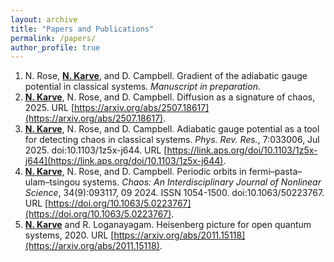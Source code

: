 ```yaml
---
layout: archive
title: "Papers and Publications"
permalink: /papers/
author_profile: true
---
```



1. N. Rose, **<u>N. Karve</u>**, and D. Campbell. Gradient of the adiabatic gauge potential in classical systems. *Manuscript in preparation*.
1. **<u>N. Karve</u>**, N. Rose, and D. Campbell. Diffusion as a signature of chaos, 2025. URL [https://arxiv.org/abs/2507.18617](https://arxiv.org/abs/2507.18617).
1. **<u>N. Karve</u>**, N. Rose, and D. Campbell. Adiabatic gauge potential as a tool for detecting chaos in classical systems. *Phys. Rev. Res.*, 7:033006, Jul 2025. doi:10.1103/1z5x-j644. URL [https://link.aps.org/doi/10.1103/1z5x-j644](https://link.aps.org/doi/10.1103/1z5x-j644).
1. **<u>N. Karve</u>**, N. Rose, and D. Campbell. Periodic orbits in fermi–pasta–ulam–tsingou systems. *Chaos: An Interdisciplinary Journal of Nonlinear Science*, 34(9):093117, 09 2024. ISSN 1054-1500. doi:10.1063/50223767. URL [https://doi.org/10.1063/5.0223767](https://doi.org/10.1063/5.0223767).
1. **<u>N. Karve</u>** and R. Loganayagam. Heisenberg picture for open quantum systems, 2020. URL [https://arxiv.org/abs/2011.15118](https://arxiv.org/abs/2011.15118).